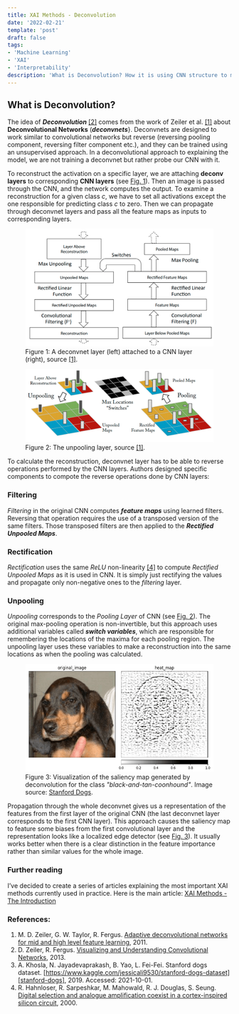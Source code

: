 ```yaml
---
title: XAI Methods - Deconvolution
date: '2022-02-21'
template: 'post'
draft: false
tags:
- 'Machine Learning'
- 'XAI'
- 'Interpretability'
description: 'What is Deconvolution? How it is using CNN structure to make for interpretability?'
---
```


## What is Deconvolution?

The idea of ___Deconvolution___ [[2]][deconv] comes from the work of Zeiler et al. [[1]][deconv-origin] about __Deconvolutional Networks__ (___deconvnets___}. Deconvnets are designed to work similar to convolutional networks but reverse (reversing pooling component, reversing filter component etc.), and they can be trained using an unsupervised approach. In a deconvolutional approach to explaining the model, we are not training a deconvnet but rather probe our CNN with it.

To reconstruct the activation on a specific layer, we are attaching __deconv layers__ to corresponding __CNN layers__ (see [Fig. 1](#figure-1)). Then an image is passed through the CNN, and the network computes the output. To examine a reconstruction for a given class $c$, we have to set all activations except the one responsible for predicting class $c$ to zero. Then we can propagate through deconvnet layers and pass all the feature maps as inputs to corresponding layers.

<figure id="figure-1">
    <img src="deconv-layer.png" alt="deconvnet layer"/>
    <figcaption>Figure 1: A deconvnet layer (left) attached to a CNN layer (right), source <a href="https://arxiv.org/abs/1311.2901">[1]</a>.</figcaption>
</figure>
<figure id="figure-2">
    <img src="deconv-layer-unpooling.png" alt="unpulling layer"/>
    <figcaption>Figure 2: The unpooling layer, source <a href="https://arxiv.org/abs/1311.2901">[1]</a>.</figcaption>
</figure>

To calculate the reconstruction, deconvnet layer has to be able to reverse operations performed by the CNN layers. Authors designed specific components to compote the reverse operations done by CNN layers:

### Filtering
_Filtering_ in the original CNN computes ___feature maps___ using learned filters. Reversing that operation requires the use of a transposed version of the same filters. Those transposed filters are then applied to the ___Rectified Unpooled Maps___.

### Rectification
_Rectification_ uses the same _ReLU_ non-linearity [[4]][relu] to compute _Rectified Unpooled Maps_ as it is used in CNN. It is simply just rectifying the values and propagate only non-negative ones to the _filtering_ layer.

### Unpooling
_Unpooling_ corresponds to the _Pooling Layer_ of CNN (see [Fig. 2](#figure-2)). The original max-pooling operation is non-invertible, but this approach uses additional variables called ___switch variables___, which are responsible for remembering the locations of the maxima for each pooling region. The unpooling layer uses these variables to make a reconstruction into the same locations as when the pooling was calculated.

<figure id="figure-3">
    <img src="deconv-black-and-tan-coonhound.png" alt="deconvnet result"/>
    <figcaption>Figure 3: Visualization of the saliency map generated by deconvolution for the class <i>"black-and-tan-coonhound"</i>. Image source: <a href="https://www.kaggle.com/jessicali9530/stanford-dogs-dataset">Stanford Dogs</a>.</figcaption>
</figure>

Propagation through the whole deconvnet gives us a representation of the features from the first layer of the original CNN (the last deconvnet layer corresponds to the first CNN layer). This approach causes the saliency map to feature some biases from the first convolutional layer and the representation looks like a localized edge detector (see [Fig. 3](#figure-3)). It usually works better when there is a clear distinction in the feature importance rather than similar values for the whole image.

### Further reading
I’ve decided to create a series of articles explaining the most important XAI methods currently used in practice. Here is the main article: [XAI Methods - The Introduction](https://erdem.pl/2021/10/xai-methods-the-introduction)

### References:

1. M. D. Zeiler, G. W. Taylor, R. Fergus. [Adaptive deconvolutional networks for mid and high level feature
   learning][deconv-origin], 2011.
2. D. Zeiler, R. Fergus. [Visualizing and Understanding Convolutional Networks][deconv], 2013.
3. A. Khosla, N. Jayadevaprakash, B. Yao, L. Fei-Fei. Stanford dogs dataset. [https://www.kaggle.com/jessicali9530/stanford-dogs-dataset][stanford-dogs], 2019. Accessed: 2021-10-01.
4. R. Hahnloser, R. Sarpeshkar, M. Mahowald, R. J. Douglas, S. Seung. [Digital selection and analogue amplification coexist in a cortex-inspired silicon circuit][relu], 2000.

[deconv]: https://arxiv.org/abs/1311.2901
[deconv-origin]: https://ieeexplore.ieee.org/document/6126474
[stanford-dogs]: https://www.kaggle.com/jessicali9530/stanford-dogs-dataset
[relu]: https://www.nature.com/articles/35016072